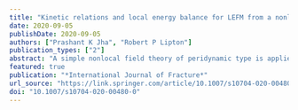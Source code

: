 ```yaml
---
title: "Kinetic relations and local energy balance for LEFM from a nonlocal peridynamic model"
date: 2020-09-05
publishDate: 2020-09-05
authors: ["Prashant K Jha", "Robert P Lipton"]
publication_types: ["2"]
abstract: "A simple nonlocal field theory of peridynamic type is applied to model brittle fracture. The kinetic relation for the crack tip velocity given by Linear Elastic Fracture Mechanics (LEFM) is recovered directly from the nonlocal dynamics, this is seen both theoretically and in simulations. An explicit formula for the change of internal energy inside a neighborhood enclosing the crack tip is found for the nonlocal model and applied to LEFM."
featured: true
publication: "*International Journal of Fracture*"
url_source: "https://link.springer.com/article/10.1007/s10704-020-00480-0"
doi: "10.1007/s10704-020-00480-0"
---
```



